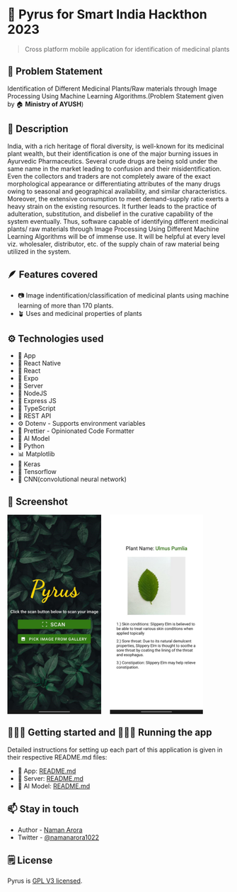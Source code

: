 # 🍎 Pyrus for Smart India Hackthon 2023

> Cross platform mobile application for identification of medicinal plants

## 🤔 Problem Statement

Identification of Different Medicinal Plants/Raw materials through Image Processing Using Machine Learning
Algorithms.(Problem Statement given by 🏠 **Ministry of AYUSH**)

## 💭 Description

India, with a rich heritage of floral diversity, is well-known for its medicinal plant wealth, but their identification
is one of the major burning issues in Ayurvedic Pharmaceutics. Several crude drugs are being sold under the same name in
the market leading to confusion and their misidentification. Even the collectors and traders are not completely aware of
the exact morphological appearance or differentiating attributes of the many drugs owing to seasonal and geographical
availability, and similar characteristics. Moreover, the extensive consumption to meet demand-supply ratio exerts a
heavy strain on the existing resources. It further leads to the practice of adulteration, substitution, and disbelief in
the curative capability of the system eventually. Thus, software capable of identifying different medicinal plants/ raw
materials through Image Processing Using Different Machine Learning Algorithms will be of immense use. It will be
helpful at every level viz. wholesaler, distributor, etc. of the supply chain of raw material being utilized in the
system.

## 🪶 Features covered

- 📷 Image indentification/classification of medicinal plants using machine learning of more than 170 plants.
- 🪴 Uses and medicinal properties of plants

## ⚙️ Technologies used

- 📱 App
- 🔷 React Native
- 🩵 React
- 🎩 Expo
- 🪹 Server
- 📌 NodeJS
- 🚂 Express JS
- 🎉 TypeScript
- 🏡 REST API
- ⚙️ Dotenv - Supports environment variables
- 🦋 Prettier - Opinionated Code Formatter
- 🤖 AI Model
- 🐍 Python
- 📊 Matplotlib
- 🚩 Keras
- 🍊 Tensorflow
- 🌄 CNN(convolutional neural network)

## 📸 Screenshot

<div style="display: flex;gap: 20px;">
    <img src="./assets/landing.jpeg" alt="pyrus app" style="object-fit: contain;height: 450px;" />
    <img src="./assets/details.jpeg" alt="pyrus app" style="object-fit: contain;height: 450px;" />
</div>

## 🚶🏻‍♂️ Getting started and 🏃🏻‍♂️ Running the app

Detailed instructions for setting up each part of this application is given in their respective README.md files:

- 📱 App: [README.md](./app/README.md)
- 🪹 Server: [README.md](./server/README.md)
- 🤖 AI Model: [README.md](./python-model/README.md)

## 📫 Stay in touch

- Author - [Naman Arora](https://namanarora.vercel.app)
- Twitter - [@namanarora1022](https://twitter.com/namanarora1022)

## 🗒️ License

Pyrus is [GPL V3 licensed](LICENSE).
